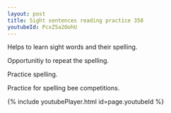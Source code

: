 ```yaml
---
layout: post
title: Sight sentences reading practice 358
youtubeId: PcxZ5a2OohU
---
```

 
 
Helps to learn sight words and their spelling.

Opportunitiy to repeat the spelling. 

Practice spelling. 
 
Practice for spelling bee competitions. 
 
{% include youtubePlayer.html id=page.youtubeId %}
 
 
